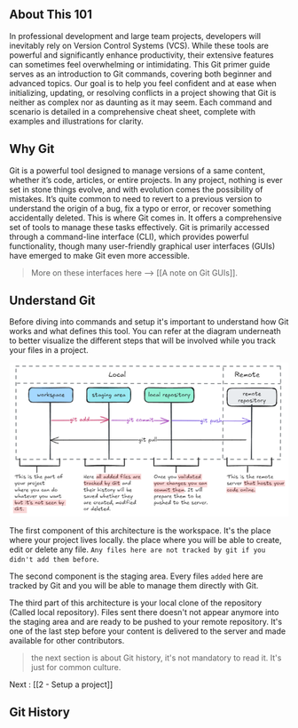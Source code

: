 ## About This 101

In professional development and large team projects, developers will inevitably rely on Version Control Systems (VCS). While these tools are powerful and significantly enhance productivity, their extensive features can sometimes feel overwhelming or intimidating.
This Git primer guide serves as an introduction to Git commands, covering both beginner and advanced topics. Our goal is to help you feel confident and at ease when initializing, updating, or resolving conflicts in a project showing that Git is neither as complex nor as daunting as it may seem.
Each command and scenario is detailed in a comprehensive cheat sheet, complete with examples and illustrations for clarity.

## Why Git

Git is a powerful tool designed to manage versions of a same content, whether it’s code, articles, or entire projects. In any project, nothing is ever set in stone things evolve, and with evolution comes the possibility of mistakes.
It’s quite common to need to revert to a previous version to understand the origin of a bug, fix a typo or error, or recover something accidentally deleted. This is where Git comes in. It offers a comprehensive set of tools to manage these tasks effectively.
Git is primarily accessed through a command-line interface (CLI), which provides powerful functionality, though many user-friendly graphical user interfaces (GUIs) have emerged to make Git even more accessible.

> More on these interfaces here --> [[A note on Git GUIs]].

## Understand Git

Before diving into commands and setup it's important to understand how Git works and what defines this tool.
You can refer at the diagram underneath to better visualize the different steps that will be involved while you track your files in a project.

![git areas|634](./resources/git_areas.png)

The first component of this architecture is the workspace. It's the place where your project lives locally. the place where you will be able to create, edit or delete any file. `Any files here are not tracked by git if you didn't add them before`.

The second component is the staging area. Every files `added` here are tracked by Git and you will be able to manage them directly with Git.

The third part of this architecture is your local clone of the repository (Called local repository). Files sent there doesn't not appear anymore into the staging area and are ready to be pushed to your remote repository. It's one of the last step before your content is delivered to the server and made available for other contributors.

> the next section is about Git history, it's not mandatory to read it. It's just for common culture.

Next : [[2 - Setup a project]]

## Git History
